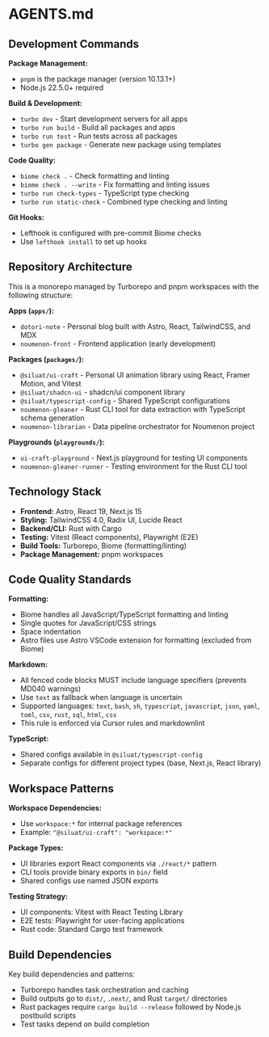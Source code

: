 # AGENTS.md

## Development Commands

**Package Management:**

- `pnpm` is the package manager (version 10.13.1+)
- Node.js 22.5.0+ required

**Build & Development:**

- `turbo dev` - Start development servers for all apps
- `turbo run build` - Build all packages and apps
- `turbo run test` - Run tests across all packages
- `turbo gen package` - Generate new package using templates

**Code Quality:**

- `biome check .` - Check formatting and linting
- `biome check . --write` - Fix formatting and linting issues
- `turbo run check-types` - TypeScript type checking
- `turbo run static-check` - Combined type checking and linting

**Git Hooks:**

- Lefthook is configured with pre-commit Biome checks
- Use `lefthook install` to set up hooks

## Repository Architecture

This is a monorepo managed by Turborepo and pnpm workspaces with the following structure:

**Apps (`apps/`):**

- `dotori-note` - Personal blog built with Astro, React, TailwindCSS, and MDX
- `noumenon-front` - Frontend application (early development)

**Packages (`packages/`):**

- `@siluat/ui-craft` - Personal UI animation library using React, Framer Motion, and Vitest
- `@siluat/shadcn-ui` - shadcn/ui component library
- `@siluat/typescript-config` - Shared TypeScript configurations
- `noumenon-gleaner` - Rust CLI tool for data extraction with TypeScript schema generation
- `noumenon-librarian` - Data pipeline orchestrator for Noumenon project

**Playgrounds (`playgrounds/`):**

- `ui-craft-playground` - Next.js playground for testing UI components
- `noumenon-gleaner-runner` - Testing environment for the Rust CLI tool

## Technology Stack

- **Frontend:** Astro, React 19, Next.js 15
- **Styling:** TailwindCSS 4.0, Radix UI, Lucide React
- **Backend/CLI:** Rust with Cargo
- **Testing:** Vitest (React components), Playwright (E2E)
- **Build Tools:** Turborepo, Biome (formatting/linting)
- **Package Management:** pnpm workspaces

## Code Quality Standards

**Formatting:**

- Biome handles all JavaScript/TypeScript formatting and linting
- Single quotes for JavaScript/CSS strings
- Space indentation
- Astro files use Astro VSCode extension for formatting (excluded from Biome)

**Markdown:**

- All fenced code blocks MUST include language specifiers (prevents MD040 warnings)
- Use `text` as fallback when language is uncertain
- Supported languages: `text`, `bash`, `sh`, `typescript`, `javascript`, `json`, `yaml`, `toml`, `csv`, `rust`, `sql`, `html`, `css`
- This rule is enforced via Cursor rules and markdownlint

**TypeScript:**

- Shared configs available in `@siluat/typescript-config`
- Separate configs for different project types (base, Next.js, React library)

## Workspace Patterns

**Workspace Dependencies:**

- Use `workspace:*` for internal package references
- Example: `"@siluat/ui-craft": "workspace:*"`

**Package Types:**

- UI libraries export React components via `./react/*` pattern
- CLI tools provide binary exports in `bin/` field
- Shared configs use named JSON exports

**Testing Strategy:**

- UI components: Vitest with React Testing Library
- E2E tests: Playwright for user-facing applications
- Rust code: Standard Cargo test framework

## Build Dependencies

Key build dependencies and patterns:

- Turborepo handles task orchestration and caching
- Build outputs go to `dist/`, `.next/`, and Rust `target/` directories
- Rust packages require `cargo build --release` followed by Node.js postbuild scripts
- Test tasks depend on build completion
